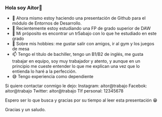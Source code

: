 ### Hola soy Aitor👋

- 🔭 Ahora mismo estoy haciendo una presentación de Github para el módulo de Entornos de Desarrollo.
- 🌱 Recientemente estoy estudiando una FP de grado superior de DAW
- 🤔 Mi próposito es encontrar un tr5abajo con lo que he estudiado en este grado
- 💬 Sobre mis hobbies: me gustar salir con amigos, ir al gym y los juegos de mesa
- 📫 Tengo el título de bachiller, tengo un B1/B2 de inglés, me gusta trabajar en equipo, soy muy trabajador y atento, y aunque en un principio me cueste entender lo que me explican una vez que lo entienda lo haré a la perfección.
- 😅 Tengo experiencia como dependiente

Si quiere contactar conmigo le dejo:
Instagram: aitor@trabajo
Facebok:  aitor@trabajo
Twitter:  aitor@trabajo
Tlf personal:  12345678

  Espero ser lo que busca y gracias por su tiempo al leer esta presentación 😁

  Gracias y un saludo.
